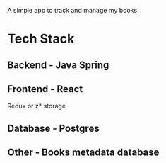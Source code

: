 A simple app to track and manage my books.

# Tech Stack

## Backend - Java Spring

## Frontend - React
Redux or z* storage

## Database - Postgres


## Other - Books metadata database
